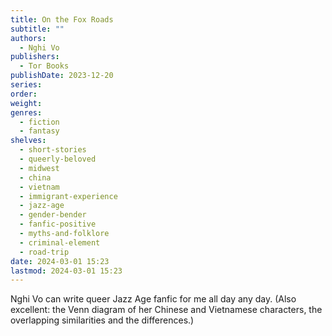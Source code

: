 ```yaml
---
title: On the Fox Roads
subtitle: ""
authors:
  - Nghi Vo
publishers:
  - Tor Books
publishDate: 2023-12-20
series: 
order: 
weight: 
genres:
  - fiction
  - fantasy
shelves:
  - short-stories
  - queerly-beloved
  - midwest
  - china
  - vietnam
  - immigrant-experience
  - jazz-age
  - gender-bender
  - fanfic-positive
  - myths-and-folklore
  - criminal-element
  - road-trip
date: 2024-03-01 15:23
lastmod: 2024-03-01 15:23
---
```

Nghi Vo can write queer Jazz Age fanfic for me all day any day. (Also excellent: the Venn diagram of her Chinese and Vietnamese characters, the overlapping similarities and the differences.)